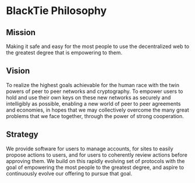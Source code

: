 # BlackTie Philosophy

## Mission

Making it safe and easy for the most people to use the decentralized web to the greatest degree that is empowering to them.

## Vision

To realize the highest goals achievable for the human race with the twin powers of peer to peer networks and cryptography. To empower users to hold and use their own keys on these new networks as securely and intelligibly as possible, enabling a new world of peer to peer agreements and economies, in hopes that we may collectively overcome the many great problems that we face together, through the power of strong cooperation.

## Strategy

We provide software for users to manage accounts, for sites to easily propose actions to users, and for users to coherently review actions before approving them. We build on this rapidly evolving set of protocols with the goal of empowering the most people to the greatest degree, and aspire to continuously evolve our offering to pursue that goal.


